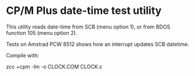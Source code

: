 # CP/M Plus date-time test utility

This utility reads date-time from SCB (menu option 1), or from BDOS function 105 (menu option 2).

Tests on Amstrad PCW 8512 shows how an interrupt updates SCB datetime.


Compile with:

zcc +cpm -lm -o CLOCK.COM CLOCK.c

